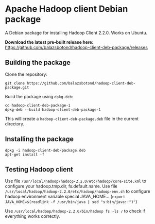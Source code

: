 Apache Hadoop client Debian package
===========================

A Debian package for installing Hadoop Client 2.2.0. Works on Ubuntu.

**Download the latest pre-built release here:**
https://github.com/balazsbotond/hadoop-client-deb-package/releases

Building the package
--------------------

Clone the repository:

    git clone https://github.com/balazsbotond/hadoop-client-deb-package.git

Build the package using `dpkg-deb`:

    cd hadoop-client-deb-package-1
    dpkg-deb --build hadoop-client-deb-package-1

This will create a `hadoop-client-deb-package.deb` file in the current directory.

Installing the package
----------------------

    dpkg -i hadoop-client-deb-package.deb
    apt-get install -f

Testing Hadoop client
---------------------

Use file `/usr/local/hadoop/hadoop-2.2.0/etc/hadoop/core-site.xml` to configure your hadoop.tmp.dir, fs.default.name.
Use file `/usr/local/hadoop/hadoop-2.2.0/etc/hadoop/hadoop-env.sh` to configure hadoop environment variable special JAVA_HOME...
(`export JAVA_HOME=$(readlink -f /usr/bin/java | sed "s:bin/java::")"`)

Use `/usr/local/hadoop/hadoop-2.2.0/bin/hadoop fs -ls /` to check if everything works correctly.